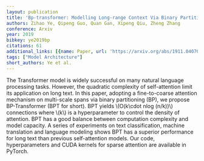 ```yaml
---
layout: publication
title: 'Bp-transformer: Modelling Long-range Context Via Binary Partitioning'
authors: Zihao Ye, Qipeng Guo, Quan Gan, Xipeng Qiu, Zheng Zhang
conference: Arxiv
year: 2019
bibkey: ye2019bp
citations: 61
additional_links: [{name: Paper, url: 'https://arxiv.org/abs/1911.04070'}]
tags: ["Model Architecture"]
short_authors: Ye et al.
---
```

The Transformer model is widely successful on many natural language
processing tasks. However, the quadratic complexity of self-attention limit its
application on long text. In this paper, adopting a fine-to-coarse attention
mechanism on multi-scale spans via binary partitioning (BP), we propose
BP-Transformer (BPT for short). BPT yields \\(O(k\cdot nlog (n/k))\\) connections
where \\(k\\) is a hyperparameter to control the density of attention. BPT has a
good balance between computation complexity and model capacity. A series of
experiments on text classification, machine translation and language modeling
shows BPT has a superior performance for long text than previous self-attention
models. Our code, hyperparameters and CUDA kernels for sparse attention are
available in PyTorch.